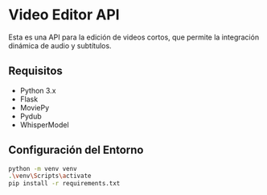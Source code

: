 # Video Editor API

Esta es una API para la edición de videos cortos, que permite la integración dinámica de audio y subtítulos.

## Requisitos

- Python 3.x
- Flask
- MoviePy
- Pydub
- WhisperModel

## Configuración del Entorno

```bash
python -m venv venv
.\venv\Scripts\activate
pip install -r requirements.txt

